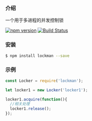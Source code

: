 ### 介绍

一个用于多进程的并发控制锁

[![npm version](https://badge.fury.io/js/lockman.svg)](http://badge.fury.io/js/lockman)
[![Build Status](https://travis-ci.org/Houfeng/lockman.svg?branch=master)](https://travis-ci.org/Houfeng/lockman)

### 安装

```sh
$ npm install lockman --save
```

### 示例

```js
const Locker = require('lockman');

let locker1 = new Locker('locker1');

locker1.acquire(function(){
  //相关处理
  locker1.release();
});
```